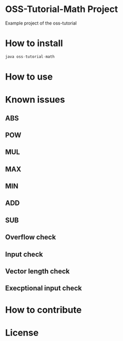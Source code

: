 # OSS-Tutorial-Math Project
Example project of the oss-tutorial

# How to install
```Java
java oss-tutorial-math
```
# How to use


# Known issues
## ABS
## POW
## MUL
## MAX
## MIN
## ADD
## SUB
## Overflow check
## Input check
## Vector length check
## Execptional input check



# How to contribute



# License
